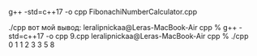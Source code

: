 g++ -std=c++17 -o cpp FibonachiNumberCalculator.cpp

./cpp
вот мой вывод:
leralipnickaa@Leras-MacBook-Air cpp % g++ -std=c++17 -o cpp 9.cpp
leralipnickaa@Leras-MacBook-Air cpp % ./cpp                      
0
1
1
2
3
3
5
8
